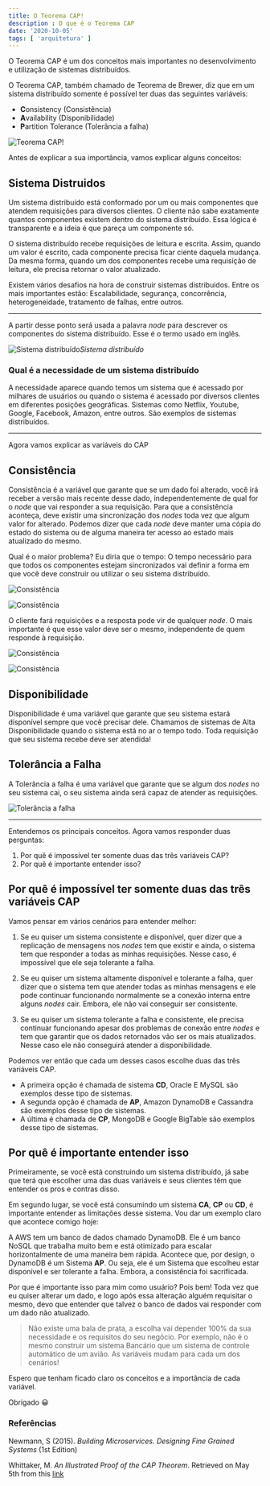 ```yaml
---
title: O Teorema CAP!
description : O que é o Teorema CAP
date: '2020-10-05'
tags: [ 'arquitetura' ]
---
```


O Teorema CAP é um dos conceitos mais importantes no desenvolvimento e utilização de sistemas distribuídos.

O Teorema CAP, também chamado de Teorema de Brewer, diz que em um sistema distribuído somente é possível ter duas das seguintes variáveis:

- **C**onsistency (Consistência)
- **A**vailability (Disponibilidade)
- **P**artition Tolerance (Tolerância a falha)

![Teorema CAP!](assets/cap_theorem.png)

Antes de explicar a sua importância, vamos explicar alguns conceitos:

## Sistema Distruidos

Um sistema distribuído está conformado por um ou mais componentes que atendem requisições para diversos clientes. O cliente não sabe exatamente quantos componentes existem dentro do sistema distribuído. Essa lógica é transparente e a ideia é que pareça um componente só.

O sistema distribuído recebe requisições de leitura e escrita. Assim, quando um valor é escrito, cada componente precisa ficar ciente daquela mudança. Da mesma forma, quando um dos componentes recebe uma requisição de leitura, ele precisa retornar o valor atualizado.

Existem vários desafios na hora de construir sistemas distribuidos. Entre os mais importantes estão: Escalabilidade, segurança, concorrência, heterogeneidade, tratamento de falhas, entre outros.

------------

A partir desse ponto será usada a palavra *node* para descrever os componentes do sistema distribuído. Esse é o termo usado em inglês.

![Sistema distribuído](assets/distributed_sys.png)*Sistema distribuído*

### Qual é a necessidade de um sistema distribuído

A necessidade aparece quando temos um sistema que é acessado por milhares de usuários ou quando o sistema é acessado por diversos clientes em diferentes posições geográficas. Sistemas como Netflix, Youtube, Google, Facebook, Amazon, entre outros. São exemplos de sistemas distribuídos.

------------

Agora vamos explicar as variáveis do CAP

## Consistência

Consistência é a variável que garante que se um dado foi alterado, você irá receber a versão mais recente desse dado, independentemente de qual for o *node* que vai responder a sua requisição.
Para que a consistência aconteça, deve existir uma sincronização dos *nodes* toda vez que algum valor for alterado. Podemos dizer que cada *node* deve manter uma cópia do estado do sistema ou de alguma maneira ter acesso ao estado mais atualizado do mesmo.

Qual é o maior problema? Eu diria que o tempo: O tempo necessário para que todos os componentes estejam sincronizados vai definir a forma em que você deve construir ou utilizar o seu sistema distribuído.

![Consistência](assets/consistency_1.png)

![Consistência](assets/consistency_2.png)

O cliente fará requisições e a resposta pode vir de qualquer *node*. O mais importante é que esse valor deve ser o mesmo, independente de quem responde à requisição.

![Consistência](assets/consistency_3.png)

![Consistência](assets/consistency_4.png)

## Disponibilidade

Disponibilidade é uma variável que garante que seu sistema estará disponível sempre que você precisar dele. Chamamos de sistemas de Alta Disponibilidade quando o sistema está no ar o tempo todo. Toda requisição que seu sistema recebe deve ser atendida!

## Tolerância a Falha

A Tolerância a falha é uma variável que garante que se algum dos *nodes* no seu sistema cai, o seu sistema ainda será capaz de atender as requisições.

![Tolerância a falha](assets/partition_tolerance.png)

------------

Entendemos os principais conceitos. Agora vamos responder duas perguntas:

1. Por quê é impossível ter somente duas das três variáveis CAP?
2. Por quê é importante entender isso?

## Por quê é impossível ter somente duas das três variáveis CAP

Vamos pensar em vários cenários para entender melhor:

1. Se eu quiser um sistema consistente e disponível, quer dizer que a replicação de mensagens nos *nodes* tem que existir e ainda, o sistema tem que responder a todas as minhas requisições. Nesse caso, é impossível que ele seja tolerante a falha.

2. Se eu quiser um sistema altamente disponível e tolerante a falha, quer dizer que o sistema tem que atender todas as minhas mensagens e ele pode continuar funcionando normalmente se a conexão interna entre alguns *nodes* cair. Embora, ele não vai conseguir ser consistente.

3. Se eu quiser um sistema tolerante a falha e consistente, ele precisa continuar funcionando apesar dos problemas de conexão entre *nodes* e tem que garantir que os dados retornados vão ser os mais atualizados. Nesse caso ele não conseguirá atender a disponibilidade.

Podemos ver então que cada um desses casos escolhe duas das três variáveis CAP.

- A primeira opção é chamada de sistema **CD**, Oracle E MySQL são exemplos desse tipo de sistemas.
- A segunda opção é chamada de **AP**, Amazon DynamoDB e Cassandra são exemplos desse tipo de sistemas.
- A última é chamada de **CP**, MongoDB e Google BigTable são exemplos desse tipo de sistemas.

## Por quê é importante entender isso

Primeiramente, se você está construindo um sistema distribuído, já sabe que terá que escolher uma das duas variáveis e seus clientes têm que entender os pros e contras disso.

Em segundo lugar, se você está consumindo um sistema **CA**, **CP** ou **CD**, é importante entender as limitações desse sistema. Vou dar um exemplo claro que acontece comigo hoje:

A AWS tem um banco de dados chamado DynamoDB. Ele é um banco NoSQL que trabalha muito bem e está otimizado para escalar horizontalmente de uma maneira bem rápida. Acontece que, por design, o DynamoDB é um Sistema **AP**. Ou seja, ele é um Sistema que escolheu estar disponível e ser tolerante a falha. Embora, a consistência foi sacrificada.

Por que é importante isso para mim como usuário? Pois bem! Toda vez que eu quiser alterar um dado, e logo após essa alteração alguém requisitar o mesmo, devo que entender que talvez o banco de dados vai responder com um dado não atualizado.

> Não existe uma bala de prata, a escolha vai depender 100% da sua necessidade e os requisitos do seu negócio. Por exemplo, não é o mesmo construir um sistema Bancário que um sistema de controle automático de um avião. As variáveis mudam para cada um dos cenários!

Espero que tenham ficado claro os conceitos e a importância de cada variável.

Obrigado 😀

### Referências

Newmann, S (2015). *Building Microservices. Designing Fine Grained Systems* (1st Edition)

Whittaker, M. *An Illustrated Proof of the CAP Theorem*. Retrieved on May 5th from this [link](https://mwhittaker.github.io/blog/an_illustrated_proof_of_the_cap_theorem/)
